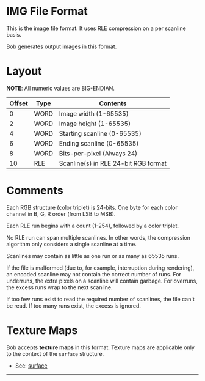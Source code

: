 <link rel="stylesheet" href="../assets/help.css"/>

[surf]: <../surf/surf.html>

# IMG File Format

This is the image file format. It uses RLE compression
on a per scanline basis.

Bob generates output images in this format.

# Layout

**NOTE**: All numeric values are BIG-ENDIAN.

| Offset | Type | Contents |
|--------|------|----------|
| 0 | WORD | Image width  (1-65535) |
| 2 | WORD | Image height (1-65535) |
| 4 | WORD | Starting scanline (0-65535) |
| 6 | WORD | Ending scanline (0-65535) |
| 8 | WORD | Bits-per-pixel (Always 24) |
| 10 | RLE | Scanline(s) in RLE 24-bit RGB format |

# Comments

Each RGB structure (color triplet) is 24-bits. One byte for each color
channel in B, G, R order (from LSB to MSB).

Each RLE run begins with a count (1-254), followed by a color triplet.

No RLE run can span multiple scanlines. In other words, the compression
algorithm only considers a single scanline at a time.

Scanlines may contain as little as one run or as many as 65535 runs.

If the file is malformed (due to, for example, interruption during
rendering), an encoded scanline may not contain the correct number of
runs. For underruns, the extra pixels on a scanline will contain
garbage. For overruns, the excess runs wrap to the next scanline.

If too few runs exist to read the required number of scanlines, the
file can't be read. If too many runs exist, the excess is ignored.

# Texture Maps

Bob accepts **texture maps** in this format. Texture maps are
applicable only to the context of the `surface` structure.

* See: [surface][surf]

---

